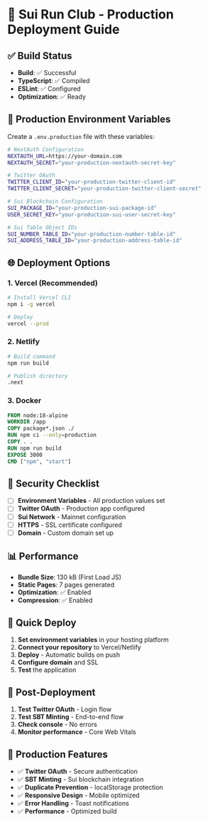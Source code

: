 # 🚀 Sui Run Club - Production Deployment Guide

## ✅ Build Status
- **Build**: ✅ Successful
- **TypeScript**: ✅ Compiled
- **ESLint**: ✅ Configured
- **Optimization**: ✅ Ready

## 🔧 Production Environment Variables

Create a `.env.production` file with these variables:

```bash
# NextAuth Configuration
NEXTAUTH_URL=https://your-domain.com
NEXTAUTH_SECRET="your-production-nextauth-secret-key"

# Twitter OAuth
TWITTER_CLIENT_ID="your-production-twitter-client-id"
TWITTER_CLIENT_SECRET="your-production-twitter-client-secret"

# Sui Blockchain Configuration
SUI_PACKAGE_ID="your-production-sui-package-id"
USER_SECRET_KEY="your-production-sui-user-secret-key"

# Sui Table Object IDs
SUI_NUMBER_TABLE_ID="your-production-number-table-id"
SUI_ADDRESS_TABLE_ID="your-production-address-table-id"
```

## 🌐 Deployment Options

### 1. **Vercel (Recommended)**
```bash
# Install Vercel CLI
npm i -g vercel

# Deploy
vercel --prod
```

### 2. **Netlify**
```bash
# Build command
npm run build

# Publish directory
.next
```

### 3. **Docker**
```dockerfile
FROM node:18-alpine
WORKDIR /app
COPY package*.json ./
RUN npm ci --only=production
COPY . .
RUN npm run build
EXPOSE 3000
CMD ["npm", "start"]
```

## 🔐 Security Checklist

- [ ] **Environment Variables** - All production values set
- [ ] **Twitter OAuth** - Production app configured
- [ ] **Sui Network** - Mainnet configuration
- [ ] **HTTPS** - SSL certificate configured
- [ ] **Domain** - Custom domain set up

## 📊 Performance

- **Bundle Size**: 130 kB (First Load JS)
- **Static Pages**: 7 pages generated
- **Optimization**: ✅ Enabled
- **Compression**: ✅ Enabled

## 🚀 Quick Deploy

1. **Set environment variables** in your hosting platform
2. **Connect your repository** to Vercel/Netlify
3. **Deploy** - Automatic builds on push
4. **Configure domain** and SSL
5. **Test** the application

## 📝 Post-Deployment

1. **Test Twitter OAuth** - Login flow
2. **Test SBT Minting** - End-to-end flow
3. **Check console** - No errors
4. **Monitor performance** - Core Web Vitals

## 🎯 Production Features

- ✅ **Twitter OAuth** - Secure authentication
- ✅ **SBT Minting** - Sui blockchain integration
- ✅ **Duplicate Prevention** - localStorage protection
- ✅ **Responsive Design** - Mobile optimized
- ✅ **Error Handling** - Toast notifications
- ✅ **Performance** - Optimized build
